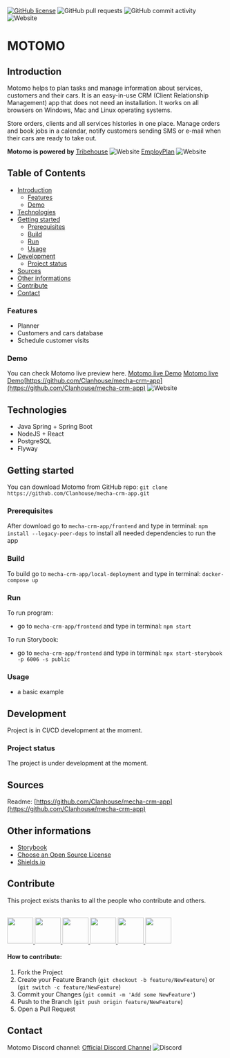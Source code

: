 [![GitHub license](https://img.shields.io/github/license/Clanhouse/project-mechacrm?style=plastic)](https://github.com/Clanhouse/project-mechacrm) ![GitHub pull requests](https://img.shields.io/github/issues-pr/clanhouse/project-mechacrm?style=plastic) ![GitHub commit activity](https://img.shields.io/github/commit-activity/m/clanhouse/project-mechacrm?style=plastic) ![Website](https://img.shields.io/website?down_message=offline&up_message=online&url=https%3A%2F%2Fmotomo.go-work.eu%2F)

# MOTOMO
## Introduction

Motomo helps to plan tasks and manage information about services, customers and their cars. It is an easy-in-use CRM (Client Relationship Management) app that does not need an installation. It works on all browsers on Windows, Mac and Linux operating systems.

Store orders, clients and all services histories in one place. Manage orders and book jobs in a calendar, notify customers sending SMS or e-mail when their cars are ready to take out.

**Motomo is powered by**
[Tribehouse](https://tribehouse.io/) ![Website](https://img.shields.io/website?style=plastic&up_message=online&url=https%3A%2F%2Ftribehouse.io)
[EmployPlan](https://employplan.com/) ![Website](https://img.shields.io/website?style=plastic&up_message=online&url=https%3A%2F%2Femployplan.com%2F)

## Table of Contents

- [Introduction](#motomo)
  - [Features](#features)
  - [Demo](#demo)
- [Technologies](#technologies)
- [Getting started](#getting-started)
  - [Prerequisites](#prerequisites)
  - [Build](#build)
  - [Run](#run)
  - [Usage](#usage)
- [Development](#development)
  - [Project status](#project-status)
- [Sources](#sources)
- [Other informations](#other-informations)
- [Contribute](#contribute)
- [Contact](#contact)

### Features

- Planner
- Customers and cars database
- Schedule customer visits


### Demo

You can check Motomo live preview here. [Motomo live Demo](https://motomo.go-work.eu/)
[Motomo live Demo](https://motomo.go-work.eu/)[https://github.com/Clanhouse/mecha-crm-app](https://github.com/Clanhouse/mecha-crm-app) ![Website](https://img.shields.io/website?down_message=offline&up_message=online&url=https%3A%2F%2Fmotomo.go-work.eu%2F) 


## Technologies

- Java Spring + Spring Boot
- NodeJS + React
- PostgreSQL
- Flyway


## Getting started

You can download Motomo from GitHub repo:
`git clone https://github.com/Clanhouse/mecha-crm-app.git`


### Prerequisites

After download go to `mecha-crm-app/frontend` and type in terminal:
`npm install --legacy-peer-deps` to install all needed dependencies to run the app


### Build

To build go to `mecha-crm-app/local-deployment` and type in terminal: `docker-compose up`


### Run

To run program:

- go to `mecha-crm-app/frontend` and type in terminal: `npm start`

To run Storybook:

- go to `mecha-crm-app/frontend` and type in terminal: `npx start-storybook -p 6006 -s public`


### Usage

- a basic example


## Development

Project is in CI/CD development at the moment.


### Project status

The project is under development at the moment.


## Sources

Readme: [https://github.com/Clanhouse/mecha-crm-app](https://github.com/Clanhouse/mecha-crm-app)


## Other informations

- [Storybook](https://storybook.js.org/)
- [Choose an Open Source License](https://choosealicense.com)
- [Shields.io](https://github.com/badges/shields)


## Contribute

This project exists thanks to all the people who contribute and others. <br><br>

<a href="https://github.com/Clanhouse">
  <img src="https://avatars.githubusercontent.com/u/81864475?v=4" width="60">
<a href="https://github.com/Fellway">
  <img src="https://avatars.githubusercontent.com/u/33421875?v=4" width="60">
</a> <a href="https://github.com/grombor/">
  <img src="https://avatars.githubusercontent.com/u/33373215?v=4" width="60">
</a> <a href="https://github.com/SteelWro">
  <img src="https://avatars.githubusercontent.com/u/38005748?v=4" width="60">
</a> <a href="https://github.com/aliwocha">
  <img src="https://avatars.githubusercontent.com/u/75454142?v=4" width="60">
</a> <a href="https://github.com/magikabdul">
  <img src="https://avatars.githubusercontent.com/u/18381342?v=4" width="60">
</a>

#### How to contribute:

1. Fork the Project
2. Create your Feature Branch (`git checkout -b feature/NewFeature`) or (`git switch -c feature/NewFeature`)
3. Commit your Changes (`git commit -m 'Add some NewFeature'`)
4. Push to the Branch (`git push origin feature/NewFeature`)
5. Open a Pull Request


## Contact

Motomo Discord channel: 
[Official Discord Channel](https://discord.com/channels/830871902225694781/830871902225694786) ![Discord](https://img.shields.io/discord/830871902225694781) 


